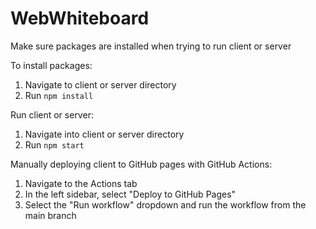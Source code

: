 # WebWhiteboard

Make sure packages are installed when trying to run client or server

To install packages:

1. Navigate to client or server directory
2. Run ```npm install```

Run client or server:

1. Navigate into client or server directory
2. Run ```npm start```

Manually deploying client to GitHub pages with GitHub Actions:

1. Navigate to the Actions tab
2. In the left sidebar, select "Deploy to GitHub Pages"
3. Select the "Run workflow" dropdown and run the workflow from the main branch